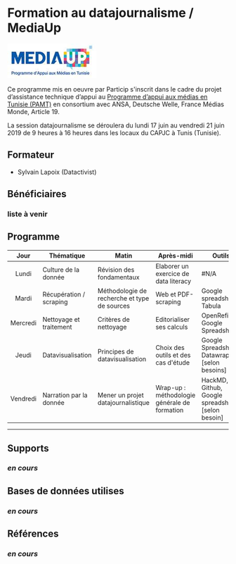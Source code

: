 # Formation au datajournalisme / MediaUp
![](./img/mediaup_logo.jpg)

Ce programme mis en oeuvre par Particip s'inscrit dans le cadre du projet d’assistance technique d’appui au [Programme d’appui aux médias en Tunisie (PAMT)](http://www.mediaup.tn/) en consortium avec ANSA, Deutsche Welle, France Médias Monde, Article 19.

La session datajournalisme se déroulera du lundi 17 juin au vendredi 21 juin 2019 de 9 heures à 16 heures dans les locaux du CAPJC à Tunis (Tunisie).

## Formateur
- Sylvain Lapoix (Datactivist)

## Bénéficiaires

### liste à venir

## Programme


| Jour | Thématique | Matin | Après-midi | Outils  | BDD |
| :-----: | ----- | ----- | ----- | ----- | -----: |
| Lundi | Culture de la donnée | Révision des fondamentaux | Elaborer un exercice de data literacy | #N/A | #N/A |
| Mardi | Récupération / scraping | Méthodologie de recherche et type de sources | Web et PDF-scraping | Google spreadsheet, Tabula | à venir |
| Mercredi | Nettoyage et traitement | Critères de nettoyage | Editorialiser ses calculs | OpenRefine, Google Spreadsheet | à venir |
| Jeudi | Datavisualisation | Principes de datavisualisation | Choix des outils et des cas d'étude | Google Spreadsheet, Datawrapper, [selon besoins] | à venir |
| Vendredi | Narration par la donnée | Mener un projet datajournalistique | Wrap-up : méthodologie générale de formation | HackMD, Github, Google spreadsheet, [selon besoin] | #N/A |

------

## Supports

### *en cours*


## Bases de données utilises

### *en cours*

## Références

### *en cours*

